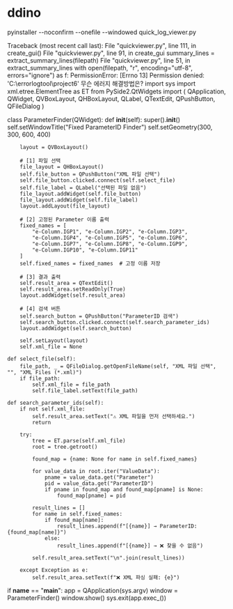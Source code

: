# ddino

pyinstaller --noconfirm --onefile --windowed quick_log_viewer.py


Traceback (most recent call last):
  File "quickviewer.py", line 111, in <module>
    create_gui()
  File "quickviewer.py", line 91, in create_gui
    summary_lines = extract_summary_lines(filepath)
  File "quickviewer.py", line 51, in extract_summary_lines
    with open(filepath, "r", encoding="utf-8", errors="ignore") as f:
PermissionError: [Errno 13] Permission denied: 'C:\\errorlogtool\\project6'
무슨 에러지 해결방법은?
import sys
import xml.etree.ElementTree as ET
from PySide2.QtWidgets import (
    QApplication, QWidget, QVBoxLayout, QHBoxLayout,
    QLabel, QTextEdit, QPushButton, QFileDialog
)

class ParameterFinder(QWidget):
    def __init__(self):
        super().__init__()
        self.setWindowTitle("Fixed ParameterID Finder")
        self.setGeometry(300, 300, 600, 400)

        layout = QVBoxLayout()

        # [1] 파일 선택
        file_layout = QHBoxLayout()
        self.file_button = QPushButton("XML 파일 선택")
        self.file_button.clicked.connect(self.select_file)
        self.file_label = QLabel("선택된 파일 없음")
        file_layout.addWidget(self.file_button)
        file_layout.addWidget(self.file_label)
        layout.addLayout(file_layout)

        # [2] 고정된 Parameter 이름 출력
        fixed_names = [
            "e-Column.IGP1", "e-Column.IGP2", "e-Column.IGP3",
            "e-Column.IGP4", "e-Column.IGP5", "e-Column.IGP6",
            "e-Column.IGP7", "e-Column.IGP8", "e-Column.IGP9",
            "e-Column.IGP10", "e-Column.IGP11"
        ]
        self.fixed_names = fixed_names  # 고정 이름 저장

        # [3] 결과 출력
        self.result_area = QTextEdit()
        self.result_area.setReadOnly(True)
        layout.addWidget(self.result_area)

        # [4] 검색 버튼
        self.search_button = QPushButton("ParameterID 검색")
        self.search_button.clicked.connect(self.search_parameter_ids)
        layout.addWidget(self.search_button)

        self.setLayout(layout)
        self.xml_file = None

    def select_file(self):
        file_path, _ = QFileDialog.getOpenFileName(self, "XML 파일 선택", "", "XML Files (*.xml)")
        if file_path:
            self.xml_file = file_path
            self.file_label.setText(file_path)

    def search_parameter_ids(self):
        if not self.xml_file:
            self.result_area.setText("⚠ XML 파일을 먼저 선택하세요.")
            return

        try:
            tree = ET.parse(self.xml_file)
            root = tree.getroot()

            found_map = {name: None for name in self.fixed_names}

            for value_data in root.iter("ValueData"):
                pname = value_data.get("Parameter")
                pid = value_data.get("ParameterID")
                if pname in found_map and found_map[pname] is None:
                    found_map[pname] = pid

            result_lines = []
            for name in self.fixed_names:
                if found_map[name]:
                    result_lines.append(f"[{name}] → ParameterID: {found_map[name]}")
                else:
                    result_lines.append(f"[{name}] → ❌ 찾을 수 없음")

            self.result_area.setText("\n".join(result_lines))

        except Exception as e:
            self.result_area.setText(f"❌ XML 파싱 실패: {e}")

if __name__ == "__main__":
    app = QApplication(sys.argv)
    window = ParameterFinder()
    window.show()
    sys.exit(app.exec_())
